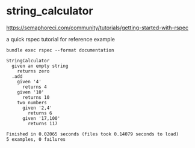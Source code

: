 # string_calculator

https://semaphoreci.com/community/tutorials/getting-started-with-rspec

a quick rspec tutorial for reference example

```
bundle exec rspec --format documentation 

StringCalculator
  given an empty string
    returns zero
  .add
    given '4'
      returns 4
    given '10'
      returns 10
    two numbers
      given '2,4'
        returns 6
      given '17,100'
        returns 117

Finished in 0.02065 seconds (files took 0.14079 seconds to load)
5 examples, 0 failures
```
